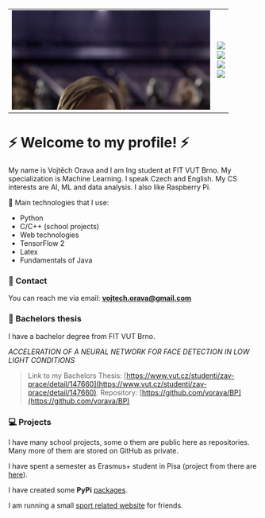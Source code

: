 <table align="center">
  <tr>
    <td> <img src="./images/hello.gif"> </td>
    <td> 
      <img src="http://estruyf-github.azurewebsites.net/api/VisitorHit?user=vorava&repo=vorava-visitors-badge&countColorcountColor&color=26c6da">
       <br>
      <a href="https://pypi.org/user/vorava/" target="_blank">
        <img src="https://img.shields.io/badge/PyPI-3775A9?logo=pypi&logoColor=fff">
      </a>
      <br>
      <a href="https://steamcommunity.com/id/xafun" target="_blank">
        <img src="https://img.shields.io/badge/Steam-000000?style=for-the-badge&logo=steam&logoColor=white">
      </a>
      <br>
      <a href="www.linkedin.com/in/vojtech-orava-04bba6327" target="_blank">
        <img src="https://custom-icon-badges.demolab.com/badge/LinkedIn-0A66C2?logo=linkedin-white&logoColor=fff">
      </a>
    </td>
  </tr>
</table>

<h1>⚡ Welcome to my profile! ⚡</h1>

My name is Vojtěch Orava and I am Ing student at FIT VUT Brno. My specialization is Machine Learning. I speak Czech and English. My CS interests are AI, ML and data analysis. I also like Raspberry Pi. 

🤖 Main technologies that I use:
- Python
- C/C++ (school projects)
- Web technologies
- TensorFlow 2
- Latex
- Fundamentals of Java

### 📧 Contact
You can reach me via email: **vojtech.orava@gmail.com**

### 📖 Bachelors thesis 
I have a bachelor degree from FIT VUT Brno.

*ACCELERATION OF A NEURAL NETWORK FOR FACE DETECTION IN LOW LIGHT CONDITIONS*
> Link to my Bachelors Thesis: [https://www.vut.cz/studenti/zav-prace/detail/147660](https://www.vut.cz/studenti/zav-prace/detail/147660).
> Repository: [https://github.com/vorava/BP](https://github.com/vorava/BP)

### 💻 Projects
I have many school projects, some o them are public here as repositories. Many more of them are stored on GitHub as private.

I have spent a semester as Erasmus+ student in Pisa (project from there are [here](https://github.com/vorava/UniPi_ISPR)).

I have created some **PyPi** [packages](https://pypi.org/user/vorava/).

I am running a small [sport related website](http://www.webon.wz.cz/index2.php) for friends.


<!--
**vorava/vorava** is a ✨ _special_ ✨ repository because its `README.md` (this file) appears on your GitHub profile.

Here are some ideas to get you started:

- 🔭 I’m currently working on ...
- 🌱 I’m currently learning ...
- 👯 I’m looking to collaborate on ...
- 🤔 I’m looking for help with ...
- 💬 Ask me about ...
- 📫 How to reach me: ...
- 😄 Pronouns: ...
- ⚡ Fun fact: ...
-->
